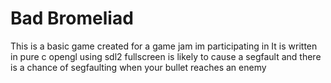 # Bad Bromeliad
This is a basic game created for a game jam im participating in
It is written in pure c opengl using sdl2
fullscreen is likely to cause a segfault and there is a chance of segfaulting when your bullet reaches an enemy
